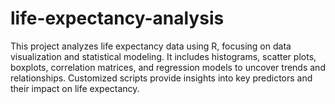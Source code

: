 # life-expectancy-analysis
This project analyzes life expectancy data using R, focusing on data visualization and statistical modeling. It includes histograms, scatter plots, boxplots, correlation matrices, and regression models to uncover trends and relationships. Customized scripts provide insights into key predictors and their impact on life expectancy.
